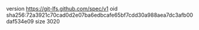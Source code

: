 version https://git-lfs.github.com/spec/v1
oid sha256:72a3921c70cad0d2e07ba6edbcafe65bf7cdd30a988aea7dc3afb00daf534e09
size 3020
